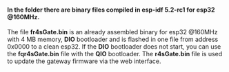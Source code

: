 #### In the folder there are binary files compiled in esp-idf 5.2-rc1 for esp32 @160MHz.<br>
The file **fr4sGate.bin** is an already assembled binary for esp32 @160MHz with 4 MB memory, **DIO** bootloader and is flashed in one file from address 0x0000 to a clean esp32. If the **DIO** bootloader does not start, you can use the **fqr4sGate.bin** file with the **QIO** bootloader. The **r4sGate.bin** file is used to update the gateway firmware via the web interface.
